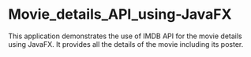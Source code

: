# Movie_details_API_using-JavaFX
This application demonstrates the use of IMDB API for the movie details using JavaFX.
It provides all the details of the movie including its poster.
